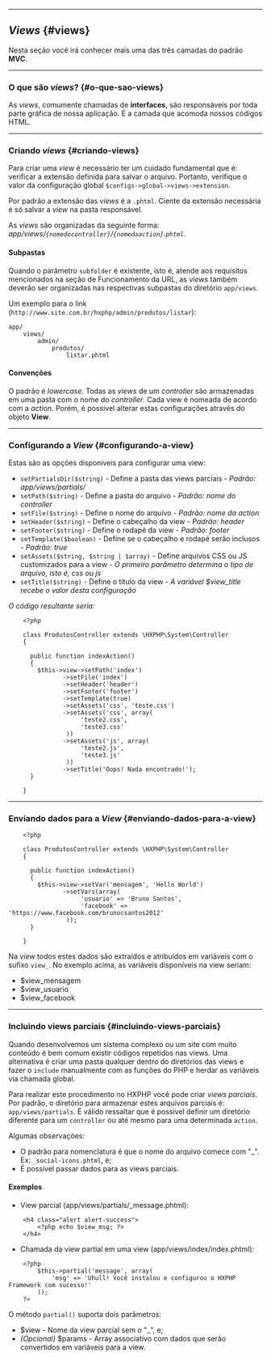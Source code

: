 ----
## *Views* {#views}

Nesta seção você irá conhecer mais uma das três camadas do padrão **MVC**.

----
### O que são *views*? {#o-que-sao-views}

As *views*, comumente chamadas de **interfaces**, são responsáveis por toda parte gráfica de nossa aplicação. É a camada que acomoda nossos códigos HTML.

----
### Criando *views* {#criando-views}

Para criar uma *view* é necessário ter um cuidado fundamental que é: verificar a extensão definida para salvar o arquivo. Portanto, verifique o valor da configuração global `$configs->global->views->extension`.

Por padrão a extensão das *views* é a `.phtml`. Ciente da extensão necessária é só salvar a *view* na pasta responsável.

As *views* são organizadas da seguinte forma: <br>
*app/views/`{nomedocontroller}`/`{nomedaaction}`.`phtml`*.

#### Subpastas

Quando o parâmetro `subfolder` é existente, isto é, atende aos requisitos mencionados na seção de Funcionamento da URL, as *views* também deverão ser organizadas nas respectivas subpastas do diretório `app/views`. 

Um exemplo para o link (`http://www.site.com.br/hxphp/admin/produtos/listar`):

```
app/
	views/
		admin/
			produtos/
				listar.phtml
```

#### Convenções

O padrão é *lowercase*. Todas as *views* de um *controller* são armazenadas em uma pasta com o nome do *controller*. Cada view é nomeada de acordo com a *action*. Porém, é possível alterar estas configurações através do objeto **View**.

----
### Configurando a *View* {#configurando-a-view}

Estas são as opções disponíveis para configurar uma view:

+ `setPartialsDir($string)` - Define a pasta das views parciais - *Padrão: app/views/partials/*
+ `setPath($string)` - Define a pasta do arquivo - *Padrão: nome do controller*
+ `setFile($string)` - Define o nome do arquivo - *Padrão: nome da action*
+ `setHeader($string)` - Define o cabeçalho da view - *Padrão: header*
+ `setFooter($string)` - Define o rodapé da view - *Padrão: footer*
+ `setTemplate($boolean)` - Define se o cabeçalho e rodapé serão inclusos - *Padrão: true*
+ `setAssets($string, $string | $array)` - Define arquivos CSS ou JS customizados para a view - *O primeiro parâmetro determina o tipo de arquivo, isto é, css ou js*
+ `setTitle($string)` - Define o título da view - *A variável $view_title recebe o valor desta configuração*

*O código resultante seria:*
```  {.brush:php}
	<?php

    class ProdutosController extends \HXPHP\System\Controller
    {

      public function indexAction()
      {
       	$this->view->setPath('index')
			   ->setFile('index')
			   ->setHeader('header')
			   ->setFooter('footer')
			   ->setTemplate(true)
			   ->setAssets('css', 'teste.css')
			   ->setAssets('css', array(
			   		'teste2.css',
			   		'teste3.css'
			   	))
			   ->setAssets('js', array(
			   		'teste2.js',
			   		'teste3.js'
			   	))
			   ->setTitle('Oops! Nada encontrado!');
      }

	}
```
----
### Enviando dados para a *View* {#enviando-dados-para-a-view}

```  {.brush:php}
	<?php

    class ProdutosController extends \HXPHP\System\Controller
    {

      public function indexAction()
      {
       	$this->view->setVar('mensagem', 'Hello World')
			   ->setVars(array(
			   		'usuario' => 'Bruno Santos',
			   		'facebook' => 'https://www.facebook.com/brunocsantos2012'
			   	));
      }

	}
```

Na *view* todos estes dados são extraídos e atribuídos em variáveis com o sufixo `view_`. No exemplo acima, as variáveis disponíveis na view seriam:

+ $view_mensagem
+ $view_usuario
+ $view_facebook

----
### Incluindo views parciais {#incluindo-views-parciais}

Quando desenvolvemos um sistema complexo ou um site com muito conteúdo é bem comum existir códigos repetidos nas views. Uma alternativa é criar uma pasta qualquer dentro do diretórios das views e fazer o `include` manualmente com as funções do PHP e herdar as variáveis via chamada global.

Para realizar este procedimento no HXPHP você pode criar *views parciais*. Por padrão, o diretório para armazenar estes arquivos parciais é: `app/views/partials`. É válido ressaltar que é possível definir um diretório diferente para um `controller` ou até mesmo para uma determinada `action`.

Algumas observações:
+ O padrão para nomenclatura é que o nome do arquivo comece com "_". Ex: `_social-icons.phtml`, e;
+ É possível passar dados para as views parciais. 

#### Exemplos

+ View parcial (app/views/partials/_message.phtml):
```  {.brush:php}
    <h4 class="alert alert-success">
        <?php echo $view_msg; ?>
    </h4>
```

+ Chamada da view partial em uma view (app/views/index/index.phtml):
```  {.brush:php}
    <?php 
        $this->partial('message', array(
            'msg' => 'Uhull! Você instalou e configurou o HXPHP Framework com sucesso!'
        )); 
    ?>
```

O método `partial()` suporta dois parâmetros:
+ $view - Nome da view parcial sem o "_", e;
+ *(Opcional)* $params - Array associativo com dados que serão convertidos em variáveis para a view.